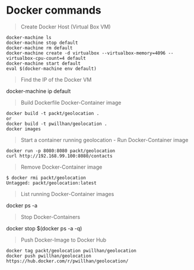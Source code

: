 # Docker commands

> Create Docker Host (Virtual Box VM)

```
docker-machine ls
docker-machine stop default
docker-machine rm default
docker-machine create -d virtualbox --virtualbox-memory=4096 --virtualbox-cpu-count=4 default
docker-machine start default
eval $(docker-machine env default)
```

> Find the IP of the Docker VM

docker-machine ip default

> Build Dockerfile Docker-Container image

```
docker build -t packt/geolocation .
or
docker build -t pwillhan/geolocation .
docker images
```

> Start a container running geolocation - Run Docker-Container image

```
docker run -p 8080:8080 packt/geolocation
curl http://192.168.99.100:8080/contacts
```

> Remove Docker-Container image

```
$ docker rmi packt/geolocation
Untagged: packt/geolocation:latest
```

> List running Docker-Container images

docker ps -a

> Stop Docker-Containers

docker stop $(docker ps -a -q)


> Push Docker-Image to Docker Hub

```
docker tag packt/geolocation pwillhan/geolocation
docker push pwillhan/geolocation
https://hub.docker.com/r/pwillhan/geolocation/
```

